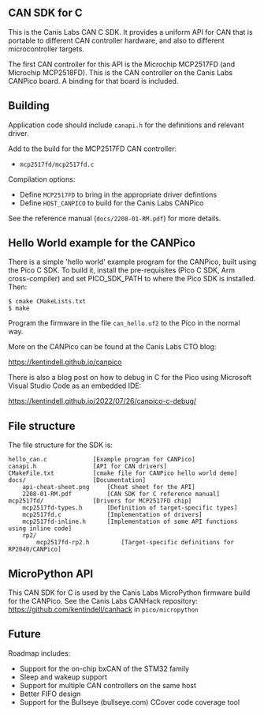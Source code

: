 ## CAN SDK for C

This is the Canis Labs CAN C SDK. It provides a uniform API for CAN that is portable to different CAN controller hardware, and also to different microcontroller targets.

The first CAN controller for this API is the Microchip MCP2517FD (and Microchip MCP2518FD). This is the CAN controller on the Canis Labs CANPico board. A binding for that board is included.

## Building

Application code should include `canapi.h` for the definitions and relevant driver.

Add to the build for the MCP2517FD CAN controller:
* `mcp2517fd/mcp2517fd.c`

Compilation options:
* Define `MCP2517FD` to bring in the appropriate driver defintions
* Define `HOST_CANPICO` to build for the Canis Labs CANPico

See the reference manual (`docs/2208-01-RM.pdf`) for more details.

## Hello World example for the CANPico

There is a simple 'hello world' example program for the CANPico, built using the Pico C SDK. To build it, install the pre-requisites (Pico C SDK, Arm cross-compiler) and set PICO_SDK_PATH to where the Pico SDK is installed. Then:

    $ cmake CMakeLists.txt
    $ make

Program the firmware in the file `can_hello.uf2` to the Pico in the normal way.

More on the CANPico can be found at the Canis Labs CTO blog:

https://kentindell.github.io/canpico

There is also a blog post on how to debug in C for the Pico using Microsoft Visual Studio Code as an embedded IDE:

https://kentindell.github.io/2022/07/26/canpico-c-debug/

## File structure

The file structure for the SDK is:

    hello_can.c             [Example program for CANPico]
    canapi.h                [API for CAN drivers]
    CMakeFile.txt           [cmake file for CANPico hello world demo]
    docs/                   [Documentation]
        api-cheat-sheet.png     [Cheat sheet for the API]
        2208-01-RM.pdf          [CAN SDK for C reference manual]
    mcp2517fd/              [Drivers for MCP2517FD chip]
        mcp2517fd-types.h       [Definition of target-specific types]
        mcp2517fd.c             [Implementation of drivers]
        mcp2517fd-inline.h      [Implementation of some API functions using inline code]
        rp2/
            mcp2517fd-rp2.h         [Target-specific definitions for RP2040/CANPico]

## MicroPython API

This CAN SDK for C is used by the Canis Labs MicroPython firmware build for the CANPico. See the Canis Labs CANHack repository: https://github.com/kentindell/canhack in `pico/micropython`

## Future

Roadmap includes:

- Support for the on-chip bxCAN of the STM32 family
- Sleep and wakeup support
- Support for multiple CAN controllers on the same host
- Better FIFO design
- Support for the Bullseye (bullseye.com) CCover code coverage tool
